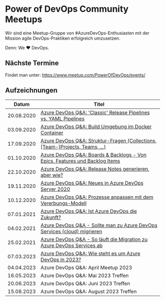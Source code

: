 # Power of DevOps Community Meetups

Wir sind eine Meetup-Gruppe von #AzureDevOps-Enthusiasten mit der Mission agile DevOps-Praktiken erfolgreich umzusetzen.

Denn: We ♥ DevOps.

## Nächste Termine

Findet man unter: https://www.meetup.com/PowerOfDevOps/events/

## Aufzeichnungen

Datum      | Titel
-----------|------
20.08.2020 | [Azure DevOps Q&A: 'Classic' Release Pipelines vs. YAML Pipelines][M20.08.2020] 
03.09.2020 | [Azure DevOps Q&A: Build Umgebung im Docker Container][M03.09.2020]
17.09.2020 | [Azure DevOps Q&A: Struktur-Fragen (Collections, [Team-]Projects, Teams, ...)][M17.09.2020]
01.10.2020 | [Azure DevOps Q&A: Boards & Backlogs - Von Epics, Features und Backlog Items][M01.10.2020]
22.10.2020 | [Azure DevOps Q&A: Release Notes generieren, aber wie?][M22.10.2020]
19.11.2020 | [Azure DevOps Q&A: Neues in Azure DevOps Server 2020][M19.11.2020]
10.12.2020 | [Azure DevOps Q&A: Prozesse anpassen mit dem Vererbungs-Modell][M10.12.2020]
07.01.2021 | [Azure DevOps Q&A: Ist Azure DevOps die Zukunft?][M07.01.2021]
04.02.2021 | [Azure DevOps Q&A - Sollte man zu Azure DevOps Services (cloud) migrieren][M04.02.2021]
25.02.2021 | [Azure DevOps Q&A - So läuft die Migration zu Azure DevOps Services ab][M25.02.2021]
07.03.2023 | [Azure DevOps Q&A: Wie steht es um Azure DevOps in 2023?][M07.03.2023]
04.04.2023 | Azure DevOps Q&A: April Meetup 2023
16.05.2023 | Azure DevOps Q&A: Mai 2023 Treffen
20.06.2023 | Azure DevOps Q&A: Juni 2023 Treffen
15.08.2023 | Azure DevOps Q&A: August  2023 Treffen

[M20.08.2020]: https://youtu.be/KIwsokDk6zE 
[M03.09.2020]: https://youtu.be/bojwO76xSQM 
[M17.09.2020]: https://youtu.be/rnCoAgWl6uM 
[M01.10.2020]: https://youtu.be/xAuFeCdgYs0 
[M22.10.2020]: https://youtu.be/IKFg617M6GU
[M19.11.2020]: https://youtu.be/k3Y2I1_ux2A
[M10.12.2020]: https://youtu.be/Ft_mO-Ws1BA
[M07.01.2021]: https://youtu.be/w6Ohn6FD8zE
[M04.02.2021]: https://youtu.be/Zyplj1f5WIs
[M25.02.2021]: https://youtu.be/PXcFG4s6s5M
[M07.03.2023]: https://youtu.be/TDjkWNCSndo
[M04.04.2023]: --
[M16.05.2023]: --
[M20.06.2023]: --
[M15.08.2023]: --
